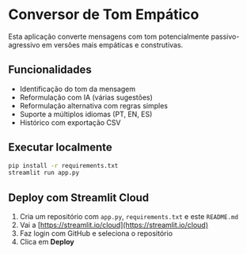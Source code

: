 # Conversor de Tom Empático

Esta aplicação converte mensagens com tom potencialmente passivo-agressivo em versões mais empáticas e construtivas.

## Funcionalidades
- Identificação do tom da mensagem
- Reformulação com IA (várias sugestões)
- Reformulação alternativa com regras simples
- Suporte a múltiplos idiomas (PT, EN, ES)
- Histórico com exportação CSV

## Executar localmente
```bash
pip install -r requirements.txt
streamlit run app.py
```

## Deploy com Streamlit Cloud
1. Cria um repositório com `app.py`, `requirements.txt` e este `README.md`
2. Vai a [https://streamlit.io/cloud](https://streamlit.io/cloud)
3. Faz login com GitHub e seleciona o repositório
4. Clica em **Deploy**
